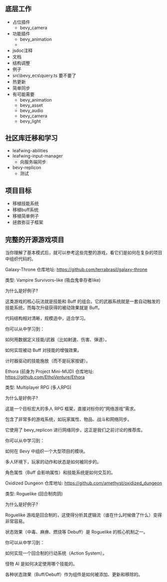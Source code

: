 ## 底层工作

- 占位插件
  - bevy_camera
- 功能插件
  - bevy_animation
  - 
- jsdoc注释
- 文档
- 结构调整
- 例子
- src\bevy_ecs\query.ts 要不要了
- 热更新
- 简单同步
- 有可能需要
  - bevy_animation
  - bevy_asset
  - bevy_audio
  - bevy_camera
  - bevy_light

## 社区库迁移和学习

- leafwing-abilities
- leafwing-input-manager
  - 向服务端同步
- bevy-replicon
  - 测试

## 项目目标

- 移植技能系统
- 移植buff系统
- 移植简单例子
- 拯救弥豆子框架

## 完整的开源游戏项目

当你理解了基本模式后，就可以参考这些完整的游戏，看它们是如何在复杂的项目中组织代码的。

Galaxy-Throne
仓库地址: https://github.com/terrabrasil/galaxy-throne

类型: Vampire Survivors-like (吸血鬼幸存者like)

为什么是好例子?

这类游戏的核心玩法就是技能和 Buff 的组合。它的武器系统就是一套自动触发的技能系统，而每次升级获得的被动效果就是 Buff。

代码结构相对清晰，规模适中，适合学习。

你可以从中学习到：

如何用数据定义技能/武器（比如射速、伤害、弹道）。

如何实现被动 Buff 对技能的增强效果。

计时器驱动的技能施放（而不是玩家按键）。

Ethora (前身为 Project Mini-MUD)
仓库地址: https://github.com/EthoVenture/Ethora

类型: Multiplayer RPG (多人RPG)

为什么是好例子?

这是一个目标宏大的多人 RPG 框架，直接对标你的“网络游戏”需求。

包含了非常多的游戏系统，如玩家属性、物品、战斗和网络同步。

它使用了 bevy_replicon 进行网络同步，这正是我们之前讨论的推荐库。

你可以从中学习到：

如何在 Bevy 中组织一个大型项目的模块。

多人环境下，玩家的动作和状态是如何被同步的。

角色属性（Buff 会影响属性）和技能系统是如何交互的。

Oxidized Dungeon
仓库地址: https://github.com/amethyst/oxidized_dungeon

类型: Roguelike (回合制肉鸽)

为什么是好例子?

Roguelike 游戏是回合制的，这使得分析其逻辑流（谁在什么时候做了什么）变得非常容易。

状态效果（中毒、麻痹、燃烧等 Debuff）是 Roguelike 的核心机制之一。

你可以从中学习到：

如何实现一个回合制的行动系统（Action System）。

怪物 AI 是如何决定使用哪个技能的。

各种状态效果（Buff/Debuff）作为组件是如何被添加、更新和移除的。
